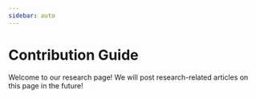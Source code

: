 ```yaml
---
sidebar: auto
---
```


# Contribution Guide

Welcome to our research page! We will post research-related articles on this page in the
future!
